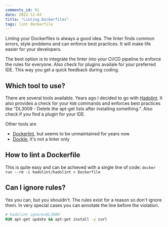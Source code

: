 ```yaml
---
comments_id: 91
date: 2022-12-03
title: "Linting Dockerfiles"
tags: lint dockerfile
---
```

Linting your Dockerfiles is always a good idea. The linter finds common errors, style problems and can enforce
best practices. It will make life easier for your developers.

The best option is to integrate the linter into your CI/CD pipeline to enforce the rules for everyone. Also check
for plugins availale for your preferred IDE. This way you get a quick feedback during coding.

## Which tool to use?

There are several tools available. Years ago I decided to go with [Hadolint](https://github.com/hadolint/hadolint). It
also provides a check for your `RUN` commands and enforces best practices like "DL3009 - Delete the apt-get lists after
installing something.". Also check if you find a plugin for your IDE.

Other tools are

- [Dockerlint](https://github.com/RedCoolBeans/dockerlint), but seems to be unmaintained for years now
- [Dockle](https://github.com/goodwithtech/dockle), it's not a linter only

## How to lint a Dockerfile

This is quite easy and can be achieved with a single line of code: `docker run --rm -i hadolint/hadolint < Dockerfile`

## Can I ignore rules?

Yes you can, but you shouldn't. The rules exist for a reason so don't ignore them. In very special cases you
can annotate the line before the violation.

```Dockerfile
# hadolint ignore=DL3009`
RUN apt-get update && apt-get install -y curl
```

